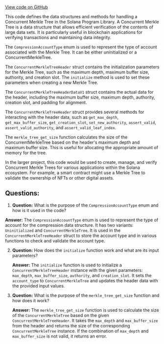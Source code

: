 [View code on GitHub](https://github.com/solana-labs/solana-program-library/account-compression/programs/account-compression/src/state/concurrent_merkle_tree_header.rs)

This code defines the data structures and methods for handling a Concurrent Merkle Tree in the Solana Program Library. A Concurrent Merkle Tree is a data structure that allows efficient verification of the contents of large data sets. It is particularly useful in blockchain applications for verifying transactions and maintaining data integrity.

The `CompressionAccountType` enum is used to represent the type of account associated with the Merkle Tree. It can be either uninitialized or a ConcurrentMerkleTree.

The `ConcurrentMerkleTreeHeader` struct contains the initialization parameters for the Merkle Tree, such as the maximum depth, maximum buffer size, authority, and creation slot. The `initialize` method is used to set these parameters when creating a new Merkle Tree.

The `ConcurrentMerkleTreeHeaderDataV1` struct contains the actual data for the header, including the maximum buffer size, maximum depth, authority, creation slot, and padding for alignment.

The `ConcurrentMerkleTreeHeader` struct provides several methods for interacting with the header data, such as `get_max_depth`, `get_max_buffer_size`, `get_creation_slot`, `set_new_authority`, `assert_valid`, `assert_valid_authority`, and `assert_valid_leaf_index`.

The `merkle_tree_get_size` function calculates the size of the ConcurrentMerkleTree based on the header's maximum depth and maximum buffer size. This is useful for allocating the appropriate amount of memory for the tree.

In the larger project, this code would be used to create, manage, and verify Concurrent Merkle Trees for various applications within the Solana ecosystem. For example, a smart contract might use a Merkle Tree to validate the ownership of NFTs or other digital assets.
## Questions: 
 1. **Question:** What is the purpose of the `CompressionAccountType` enum and how is it used in the code?

   **Answer:** The `CompressionAccountType` enum is used to represent the type of account for the compression data structure. It has two variants: `Uninitialized` and `ConcurrentMerkleTree`. It is used in the `ConcurrentMerkleTreeHeader` struct to store the account type and in various functions to check and validate the account type.

2. **Question:** How does the `initialize` function work and what are its input parameters?

   **Answer:** The `initialize` function is used to initialize a `ConcurrentMerkleTreeHeader` instance with the given parameters: `max_depth`, `max_buffer_size`, `authority`, and `creation_slot`. It sets the `account_type` to `ConcurrentMerkleTree` and updates the header data with the provided input values.

3. **Question:** What is the purpose of the `merkle_tree_get_size` function and how does it work?

   **Answer:** The `merkle_tree_get_size` function is used to calculate the size of the `ConcurrentMerkleTree` based on the given `ConcurrentMerkleTreeHeader`. It takes the `max_depth` and `max_buffer_size` from the header and returns the size of the corresponding `ConcurrentMerkleTree` instance. If the combination of `max_depth` and `max_buffer_size` is not valid, it returns an error.